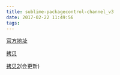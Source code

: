 ```yaml
---
title: sublime-packagecontrol-channel_v3
date: 2017-02-22 11:49:56
tags:
---
```


[官方地址](https://packagecontrol.io/channel_v3.json)

[拷贝](https://raw.githubusercontent.com/cytle/blog/master/source/uploads/channel_v3.1.json)

[拷贝2](https://raw.githubusercontent.com/cytle/blog/master/source/uploads/channel_v3.json)(会更新)
